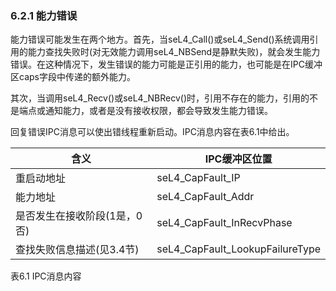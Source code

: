 ### 6.2.1  能力错误

能力错误可能发生在两个地方。首先，当seL4_Call()或seL4_Send()系统调用引用的能力查找失败时(对无效能力调用seL4_NBSend是静默失败)，就会发生能力错误。在这种情况下，发生错误的能力可能是正引用的能力，也可能是在IPC缓冲区caps字段中传递的额外能力。

其次，当调用seL4_Recv()或seL4_NBRecv()时，引用不存在的能力，引用的不是端点或通知能力，或者是没有接收权限，都会导致发生能力错误。

回复错误IPC消息可以使出错线程重新启动。IPC消息内容在表6.1中给出。

含义 | IPC缓冲区位置
--- | ---
重启动地址 | seL4_CapFault_IP
能力地址 | seL4_CapFault_Addr
是否发生在接收阶段(1是，0否) | seL4_CapFault_InRecvPhase
查找失败信息描述(见3.4节) | seL4_CapFault_LookupFailureType

表6.1 IPC消息内容
